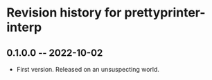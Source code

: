 # Revision history for prettyprinter-interp

## 0.1.0.0 -- 2022-10-02

* First version. Released on an unsuspecting world.
